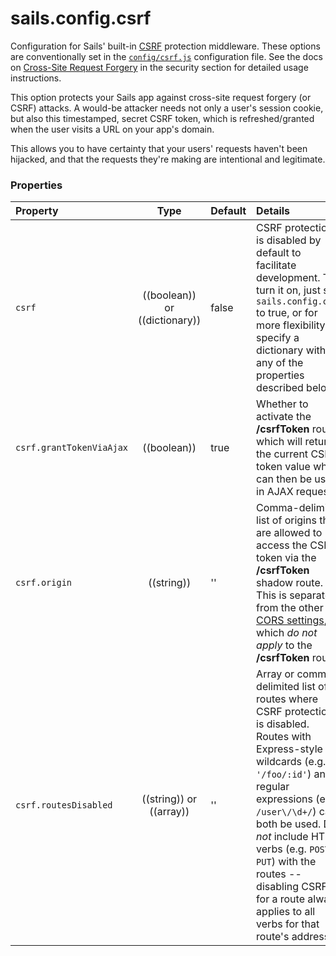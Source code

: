# sails.config.csrf

Configuration for Sails' built-in [CSRF](http://en.wikipedia.org/wiki/Cross-site_request_forgery) protection middleware.  These options are conventionally set in the [`config/csrf.js`](http://sailsjs.com/documentation/anatomy/config/csrf.js) configuration file.  See the docs on [Cross-Site Request Forgery](http://sailsjs.com/documentation/concepts/security/csrf) in the security section for detailed usage instructions.

This option protects your Sails app against cross-site request forgery (or CSRF) attacks. A would-be attacker needs not only a user's session cookie, but also this timestamped, secret CSRF token, which is refreshed/granted when the user visits a URL on your app's domain.

This allows you to have certainty that your users' requests haven't been hijacked, and that the requests they're making are intentional and legitimate.


### Properties

| Property    | Type       | Default   | Details |
|:------------|:----------:|-----------|:--------|
| `csrf`      | ((boolean)) or ((dictionary))| false     | CSRF protection is disabled by default to facilitate development.  To turn it on, just set `sails.config.csrf` to true, or for more flexibility, specify a dictionary with any of the properties described below.
| `csrf.grantTokenViaAjax`      | ((boolean))| true     | Whether to activate the **/csrfToken** route, which will return the current CSRF token value which can then be used in AJAX requests.
| `csrf.origin`| ((string)) | '' | Comma-delimited list of origins that are allowed to access the CSRF token via the **/csrfToken** shadow route.  This is separate from the other [CORS settings](http://sailsjs.com/documentation/reference/configuration/sails-config-cors), which *do not apply* to the **/csrfToken** route.
| `csrf.routesDisabled`| ((string)) or ((array)) | '' | Array or comma-delimited list of routes where CSRF protection is disabled.  Routes with Express-style wildcards (e.g. `'/foo/:id'`) and regular expressions (e.g.  `/user\/\d+/`) can both be used.  Do _not_ include HTTP verbs (e.g. `POST` or `PUT`) with the routes -- disabling CSRF for a route always applies to all verbs for that route's address.


<docmeta name="displayName" value="sails.config.csrf">
<docmeta name="pageType" value="property">

